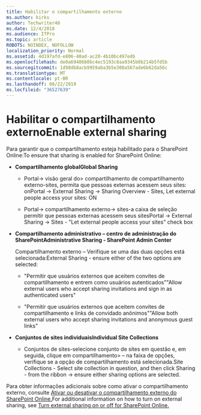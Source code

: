 ```yaml
---
title: Habilitar o compartilhamento externo
ms.author: kirks
author: Techwriter40
ms.date: 12/4/2018
ms.audience: ITPro
ms.topic: article
ROBOTS: NOINDEX, NOFOLLOW
localization_priority: Normal
ms.assetid: 4d197afd-e806-40ad-ac20-4b10bc497edb
ms.openlocfilehash: de0a6940680bc4ec5193c8aa9345b0b214b5fd5b
ms.sourcegitcommit: 1d98db8acb9959aba3b5e308a567ade6b62da56c
ms.translationtype: MT
ms.contentlocale: pt-BR
ms.lasthandoff: 08/22/2019
ms.locfileid: "36527639"
---
```

# <a name="enable-external-sharing"></a><span data-ttu-id="d6ce4-102">Habilitar o compartilhamento externo</span><span class="sxs-lookup"><span data-stu-id="d6ce4-102">Enable external sharing</span></span>

 <span data-ttu-id="d6ce4-103">Para garantir que o compartilhamento esteja habilitado para o SharePoint Online:</span><span class="sxs-lookup"><span data-stu-id="d6ce4-103">To ensure that sharing is enabled for SharePoint Online:</span></span>
  
- <span data-ttu-id="d6ce4-104">**Compartilhamento global**</span><span class="sxs-lookup"><span data-stu-id="d6ce4-104">**Global Sharing**</span></span>
    
  - <span data-ttu-id="d6ce4-105">Portal-\> visão geral do\> compartilhamento de compartilhamento externo-sites, permita que pessoas externas acessem seus sites: on</span><span class="sxs-lookup"><span data-stu-id="d6ce4-105">Portal -\> External Sharing -\> Sharing Overview - Sites, Let external people access your sites: ON</span></span>
    
  - <span data-ttu-id="d6ce4-106">Portal-\> compartilhamento externo-\> sites-a caixa de seleção permitir que pessoas externas acessem seus sites</span><span class="sxs-lookup"><span data-stu-id="d6ce4-106">Portal -\> External Sharing -\> Sites - "Let external people access your sites" check box</span></span>
    
- <span data-ttu-id="d6ce4-107">**Compartilhamento administrativo – centro de administração do SharePoint**</span><span class="sxs-lookup"><span data-stu-id="d6ce4-107">**Administrative Sharing - SharePoint Admin Center**</span></span>
    
    <span data-ttu-id="d6ce4-108">Compartilhamento externo – Verifique se uma das duas opções está selecionada:</span><span class="sxs-lookup"><span data-stu-id="d6ce4-108">External Sharing - ensure either of the two options are selected:</span></span>
    
  - <span data-ttu-id="d6ce4-109">"Permitir que usuários externos que aceitem convites de compartilhamento e entrem como usuários autenticados"</span><span class="sxs-lookup"><span data-stu-id="d6ce4-109">"Allow external users who accept sharing invitations and sign in as authenticated users"</span></span>
    
  - <span data-ttu-id="d6ce4-110">"Permitir que usuários externos que aceitem convites de compartilhamento e links de convidado anônimos"</span><span class="sxs-lookup"><span data-stu-id="d6ce4-110">"Allow both external users who accept sharing invitations and anonymous guest links"</span></span>
    
- <span data-ttu-id="d6ce4-111">**Conjuntos de sites individuais**</span><span class="sxs-lookup"><span data-stu-id="d6ce4-111">**Individual Site Collections**</span></span>
    
  - <span data-ttu-id="d6ce4-112">Conjuntos de sites-selecione conjunto de sites em questão e, em seguida, clique em compartilhamento\> – na faixa de opções, verifique se a opção de compartilhamento está selecionada.</span><span class="sxs-lookup"><span data-stu-id="d6ce4-112">Site Collections - Select site collection in question, and then click Sharing - from the ribbon -\> ensure either sharing options are selected.</span></span>
    
<span data-ttu-id="d6ce4-113">Para obter informações adicionais sobre como ativar o compartilhamento externo, consulte [Ativar ou desativar o compartilhamento externo do SharePoint Online.](https://go.microsoft.com/fwlink/?linkid=2047681&amp;clcid=0x409)</span><span class="sxs-lookup"><span data-stu-id="d6ce4-113">For additional information on how to turn on external sharing, see [Turn external sharing on or off for SharePoint Online.](https://go.microsoft.com/fwlink/?linkid=2047681&amp;clcid=0x409)</span></span>
  

